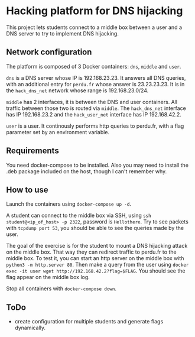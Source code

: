 # Hacking platform for DNS hijacking

This project lets students connect to a middle box between a user and a DNS server to try to implement DNS hijacking.

## Network configuration

The platform is composed of 3 Docker containers: `dns`, `middle` and `user`.

`dns` is a DNS server whose IP is 192.168.23.23.
It answers all DNS queries, with an additional entry for `perdu.fr` whose answer is 23.23.23.23.
It is in the `hack_dns_net` network whose range is 192.168.23.0/24.

`middle` has 2 interfaces, it is between the DNS and user containers.
All traffic between those two is routed via `middle`.
The `hack_dns_net` interface has IP 192.168.23.2 and the `hack_user_net` interface has IP 192.168.42.2.

`user` is a user.
It continously performs http queries to perdu.fr, with a flag parameter set by an environment variable.

## Requirements

You need docker-compose to be installed.
Also you may need to install the .deb package included on the host, though I can't remember why.

## How to use

Launch the containers using `docker-compose up -d`.

A student can connect to the middle box via SSH, using `ssh student@<ip_of_host> -p 2322`, password is `Hellothere`.
Try to see packets with `tcpdump port 53`, you should be able to see the queries made by the user.

The goal of the exercise is for the student to mount a DNS hijacking attack on the middle box.
That way they can redirect traffic to perdu.fr to the middle box.
To test it, you can start an http server on the middle box with `python3 -m http.server 80`.
Then make a query from the user using `docker exec -it user wget http://192.168.42.2?flag=$FLAG`.
You should see the flag appear on the middle box log.

Stop all containers with `docker-compose down`.

## ToDo

- create configuration for multiple students and generate flags dynamically.
